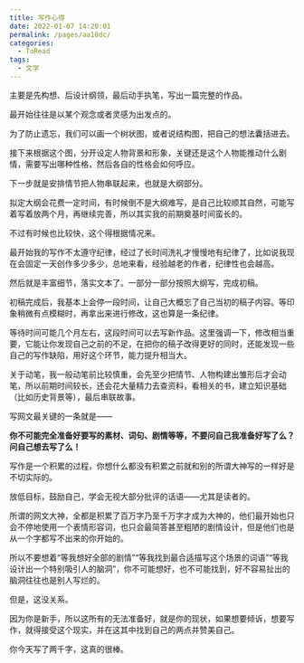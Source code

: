 ```yaml
---
title: 写作心得
date: 2022-01-07 14:20:01
permalink: /pages/aa10dc/
categories:
  - ToRead
tags:
  - 文学
---
```



主要是先构想、后设计纲领，最后动手执笔，写出一篇完整的作品。

最开始往往是以某个观念或者灵感为出发点的。

为了防止遗忘，我们可以画一个树状图，或者说结构图，把自己的想法囊括进去。

接下来根据这个图，分开设定人物背景和形象，关键还是这个人物能推动什么剧情，需要写出哪种性格，然后各自的性格会如何呼应。

下一步就是安排情节把人物串联起来，也就是大纲部分。

拟定大纲会花费一定时间，有时候倒不是大纲难写，是自己比较顺其自然，可能写着写着放两个月，再继续完善，所以其实我的前期奠基时间蛮长的。

不过有时候也比较快，这个得根据情况来。

最开始我的写作不太遵守纪律，经过了长时间洗礼才慢慢地有纪律了，比如说我现在会固定一天创作多少多少，总地来看，经验越老的作者，纪律性也会越高。

然后就是丰富细节，落实文本了。一部分一部分按照大纲写，完成初稿。

初稿完成后，我基本上会停一段时间，让自己大概忘了自己当初的稿子内容。等印象稍微有点模糊时，再拿出来进行修改，这也算是一条纪律。

等待时间可能几个月左右，这段时间可以去写新作品。这里强调一下，修改相当重要，它能让你发现自己之前的不足，在把你的稿子改得更好的同时，还能发现一些自己的写作缺陷，用好这个环节，能力提升相当大。

关于动笔，我一般动笔前比较慎重，会先至少把情节、人物构建出雏形后才会动笔，所以前期时间较长，还会花大量精力去查资料，看相关的书，建立知识基础（比如历史背景等），最后串联故事。



写网文最关键的一条就是——

**你不可能完全准备好要写的素材、词句、剧情等等，不要问自己我准备好写了么？问自己想去写了么！**

写作是一个积累的过程，你想什么都没有积累之前就和别的所谓大神写的一样好是不切实际的。

放低目标，鼓励自己，学会无视大部分批评的话语——尤其是读者的。

所谓的网文大神，全都是积累了百万字乃至千万字才成为大神的，他们最开始也只会不停地使用一个表情形容词，也只会最简答甚至粗陋的剧情设计，但是他们也是从一个字都写不出来的你开始的。

所以不要想着“等我想好全部的剧情”“等我找到最合适描写这个场景的词语”“等我设计出一个特别吸引人的脑洞”，你不可能想好，也不可能找到，好不容易扯出的脑洞往往也是别人写烂的。

但是，这没关系。

因为你是新手，所以这所有的无法准备好，就是你的现状，如果想要倾诉，想要写作，就得接受这个现实，并在这其中找到自己的两点并赞美自己。

你今天写了两千字，这真的很棒。